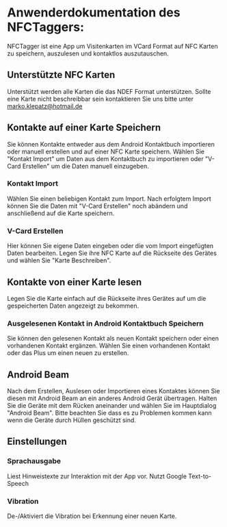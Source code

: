 # Anwenderdokumentation des NFCTaggers:
NFCTagger ist eine App um Visitenkarten im VCard Format auf NFC Karten zu speichern, auszulesen und kontaktlos auszutauschen.

## Unterstützte NFC Karten
Unterstützt werden alle Karten die das NDEF Format unterstützen. Sollte eine Karte nicht beschreibbar sein kontaktieren Sie uns bitte unter marko.klepatz@hotmail.de

## Kontakte auf einer Karte Speichern
Sie können Kontakte entweder aus dem Android Kontaktbuch importieren oder manuell erstellen und auf einer NFC Karte speichern. Wählen Sie "Kontakt Import" um Daten aus dem Kontaktbuch zu importieren oder "V-Card Erstellen" um die Daten manuell einzugeben.

### Kontakt Import
Wählen Sie einen beliebigen Kontakt zum Import. Nach erfolgtem Import können Sie die Daten mit "V-Card Erstellen" noch abändern und anschließend auf die Karte speichern.

### V-Card Erstellen
Hier können Sie eigene Daten eingeben oder die vom Import eingefügten Daten bearbeiten. Legen Sie ihre NFC Karte auf die Rückseite des Gerätes und wählen Sie "Karte Beschreiben".

## Kontakte von einer Karte lesen
Legen Sie die Karte einfach auf die Rückseite ihres Gerätes auf um die gespeicherten Daten angezeigt zu bekommen.
### Ausgelesenen Kontakt in Android Kontaktbuch Speichern
Sie können den gelesenen Kontakt als neuen Kontakt speichern oder einen vorhandenen Kontakt ergänzen.
Wählen Sie einen vorhandenen Kontakt oder das Plus um einen neuen zu erstellen.

## Android Beam
Nach dem Erstellen, Auslesen oder Importieren eines Kontaktes können Sie diesen mit Android Beam an ein anderes Android Gerät übertragen. Halten Sie die Geräte mit dem Rücken aneinander und wählen Sie im Hauptdialog "Android Beam".  Bitte beachten Sie dass es zu Problemen kommen kann wenn die Geräte durch Hüllen geschützt sind.

## Einstellungen
### Sprachausgabe
Liest Hinweistexte zur Interaktion mit der App vor. Nutzt Google Text-to-Speech
### Vibration
De-/Aktiviert die Vibration bei Erkennung einer neuen Karte.

